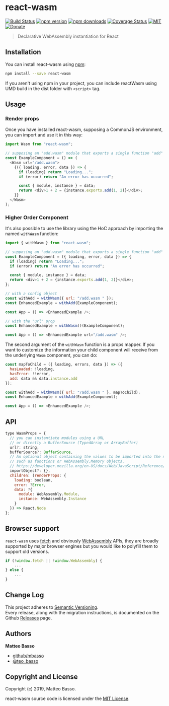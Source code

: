 # react-wasm

[![Build Status](https://travis-ci.org/mbasso/react-wasm.svg?branch=master)](https://travis-ci.org/mbasso/react-wasm)
[![npm version](https://img.shields.io/npm/v/react-wasm.svg)](https://www.npmjs.com/package/react-wasm)
[![npm downloads](https://img.shields.io/npm/dm/react-wasm.svg?maxAge=2592000)](https://www.npmjs.com/package/react-wasm)
[![Coverage Status](https://coveralls.io/repos/github/mbasso/react-wasm/badge.svg?branch=master)](https://coveralls.io/github/mbasso/react-wasm?branch=master)
[![MIT](https://img.shields.io/npm/l/react-wasm.svg)](https://github.com/mbasso/react-wasm/blob/master/LICENSE.md)
[![Donate](https://img.shields.io/badge/Donate-PayPal-green.svg)](https://paypal.me/BassoMatteo)

> Declarative WebAssembly instantiation for React

## Installation

You can install react-wasm using [npm](https://www.npmjs.com/package/react-wasm):

```bash
npm install --save react-wasm
```

If you aren't using npm in your project, you can include reactWasm using UMD build in the dist folder with `<script>` tag.

## Usage

### Render props

Once you have installed react-wasm, supposing a CommonJS environment, you can import and use it in this way:

```js
import Wasm from "react-wasm";

// supposing an "add.wasm" module that exports a single function "add"
const ExampleComponent = () => (
  <Wasm url="/add.wasm">
    {({ loading, error, data }) => {
      if (loading) return "Loading...";
      if (error) return "An error has occurred";

      const { module, instance } = data;
      return <div>1 + 2 = {instance.exports.add(1, 2)}</div>;
    }}
  </Wasm>
);
```

### Higher Order Component

It's also possible to use the library using the HoC approach by importing the named `withWasm` function:

```js
import { withWasm } from "react-wasm";

// supposing an "add.wasm" module that exports a single function "add"
const ExampleComponent = ({ loading, error, data }) => {
  if (loading) return "Loading...";
  if (error) return "An error has occurred";

  const { module, instance } = data;
  return <div>1 + 2 = {instance.exports.add(1, 2)}</div>;
};

// with a config object
const withAdd = withWasm({ url: "/add.wasm " });
const EnhancedExample = withAdd(ExampleComponent);

const App = () => <EnhancedExample />;

// with the "url" prop
const EnhancedExample = withWasm()(ExampleComponent);

const App = () => <EnhancedExample url="/add.wasm" />;
```

The second argument of the `withWasm` function is a props mapper. If you want to customize the information your child
component will receive from the underlying `Wasm` component, you can do:

```javascript
const mapToChild = ({ loading, errors, data }) => ({
  hasLoaded: !loading,
  hasError: !!error,
  add: data && data.instance.add
});

const withAdd = withWasm({ url: "/add.wasm " }, mapToChild);
const EnhancedExample = withAdd(ExampleComponent);

const App = () => <EnhancedExample />;
```

## API

```js
type WasmProps = {
  // you can instantiate modules using a URL
  // or directly a BufferSource (TypedArray or ArrayBuffer)
  url?: string,
  bufferSource?: BufferSource,
  // An optional object containing the values to be imported into the newly-created Instance
  // such as functions or WebAssembly.Memory objects.
  // https://developer.mozilla.org/en-US/docs/Web/JavaScript/Reference/Global_Objects/WebAssembly/instantiate#Syntax
  importObject?: {},
  children: (renderProps: {
    loading: boolean,
    error: ?Error,
    data: ?{
      module: WebAssembly.Module,
      instance: WebAssembly.Instance
    }
  }) => React.Node
};
```

## Browser support

`react-wasm` uses [fetch](https://developer.mozilla.org/it/docs/Web/API/Fetch_API) and obviously [WebAssembly](https://developer.mozilla.org/en-US/docs/Web/JavaScript/Reference/Global_Objects/WebAssembly) APIs, they are broadly supported by major browser engines but you would like to polyfill them to support old versions.

```js
if (!window.fetch || !window.WebAssembly) {
    ...
} else {
    ...
}
```

## Change Log

This project adheres to [Semantic Versioning](http://semver.org/).  
Every release, along with the migration instructions, is documented on the Github [Releases](https://github.com/mbasso/react-wasm/releases) page.

## Authors

**Matteo Basso**

- [github/mbasso](https://github.com/mbasso)
- [@teo_basso](https://twitter.com/teo_basso)

## Copyright and License

Copyright (c) 2019, Matteo Basso.

react-wasm source code is licensed under the [MIT License](https://github.com/mbasso/react-wasm/blob/master/LICENSE.md).
